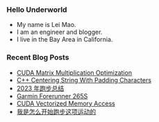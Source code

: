 ### Hello Underworld

- My name is Lei Mao.
- I am an engineer and blogger.
- I live in the Bay Area in California.


### Recent Blog Posts

<!-- BLOG-POST-LIST:START -->
- [CUDA Matrix Multiplication Optimization](https://leimao.github.io/article/CUDA-Matrix-Multiplication-Optimization/)
- [C++ Centering String With Padding Characters](https://leimao.github.io/blog/CPP-Center-String-With-Padding-Characters/)
- [2023 年跑步总结](https://leimao.github.io/essay/2023%E5%B9%B4%E8%B7%91%E6%AD%A5%E6%80%BB%E7%BB%93/)
- [Garmin Forerunner 265S](https://leimao.github.io/blog/Garmin-Forerunner-265S/)
- [CUDA Vectorized Memory Access](https://leimao.github.io/blog/CUDA-Vectorized-Memory-Access/)
- [我是怎么开始跑步这项运动的](https://leimao.github.io/essay/%E6%88%91%E6%98%AF%E6%80%8E%E4%B9%88%E5%BC%80%E5%A7%8B%E8%B7%91%E6%AD%A5%E8%BF%99%E9%A1%B9%E8%BF%90%E5%8A%A8%E7%9A%84/)
<!-- BLOG-POST-LIST:END -->
